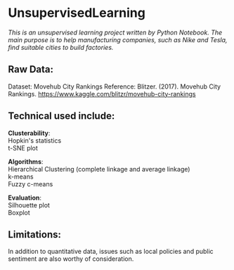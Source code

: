 # UnsupervisedLearning
*This is an unsupervised learning project written by Python Notebook. The main purpose is to help manufacturing companies, such as Nike and Tesla, find suitable cities to build factories.* 

## Raw Data:
Dataset: Movehub City Rankings 
Reference: Blitzer. (2017). Movehub City Rankings. https://www.kaggle.com/blitzr/movehub-city-rankings

## Technical used include:
**Clusterability**:  
Hopkin's statistics  
t-SNE plot  

**Algorithms**:  
Hierarchical Clustering (complete linkage and average linkage)  
k-means  
Fuzzy c-means  

**Evaluation**:  
Silhouette plot  
Boxplot

## Limitations:
In addition to quantitative data, issues such as local policies and public sentiment are also worthy of consideration.
